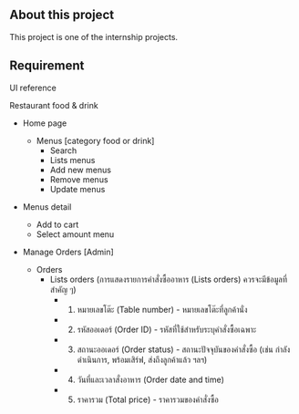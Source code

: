## About this project

This project is one of the internship projects.
## Requirement
UI reference



Restaurant food & drink

- Home page
    - Menus [category food or drink]
        - Search
        - Lists menus
        - Add new menus
        - Remove menus
        - Update menus
- Menus detail
    - Add to cart
    - Select amount menu

- Manage Orders [Admin]
  - Orders
    - Lists orders (การแสดงรายการคำสั่งซื้ออาหาร (Lists orders) ควรจะมีข้อมูลที่สำคัญ ๆ)
      - 1. หมายเลขโต๊ะ (Table number) - หมายเลขโต๊ะที่ลูกค้านั่ง
      - 2. รหัสออเดอร์ (Order ID) - รหัสที่ใช้สำหรับระบุคำสั่งซื้อเฉพาะ
      - 3. สถานะออเดอร์ (Order status) - สถานะปัจจุบันของคำสั่งซื้อ (เช่น กำลังดำเนินการ, พร้อมเสิร์ฟ, ส่งถึงลูกค้าแล้ว ฯลฯ)
      - 4. วันที่และเวลาสั่งอาหาร (Order date and time)
      - 5. ราคารวม (Total price) - ราคารวมของคำสั่งซื้อ 
        


